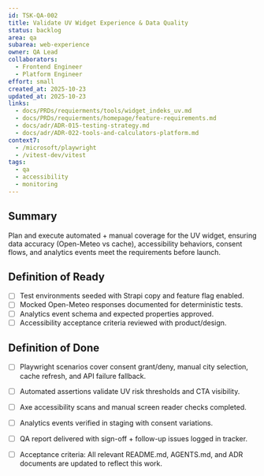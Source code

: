 ```yaml
---
id: TSK-QA-002
title: Validate UV Widget Experience & Data Quality
status: backlog
area: qa
subarea: web-experience
owner: QA Lead
collaborators:
  - Frontend Engineer
  - Platform Engineer
effort: small
created_at: 2025-10-23
updated_at: 2025-10-23
links:
  - docs/PRDs/requierments/tools/widget_indeks_uv.md
  - docs/PRDs/requierments/homepage/feature-requirements.md
  - docs/adr/ADR-015-testing-strategy.md
  - docs/adr/ADR-022-tools-and-calculators-platform.md
context7:
  - /microsoft/playwright
  - /vitest-dev/vitest
tags:
  - qa
  - accessibility
  - monitoring
---
```


## Summary
Plan and execute automated + manual coverage for the UV widget, ensuring data accuracy (Open-Meteo vs cache), accessibility behaviors, consent flows, and analytics events meet the requirements before launch.

## Definition of Ready
- [ ] Test environments seeded with Strapi copy and feature flag enabled.
- [ ] Mocked Open-Meteo responses documented for deterministic tests.
- [ ] Analytics event schema and expected properties approved.
- [ ] Accessibility acceptance criteria reviewed with product/design.

## Definition of Done
- [ ] Playwright scenarios cover consent grant/deny, manual city selection, cache refresh, and API failure fallback.
- [ ] Automated assertions validate UV risk thresholds and CTA visibility.
- [ ] Axe accessibility scans and manual screen reader checks completed.
- [ ] Analytics events verified in staging with consent variations.
- [ ] QA report delivered with sign-off + follow-up issues logged in tracker.
- [ ] Acceptance criteria: All relevant README.md, AGENTS.md, and ADR documents are updated to reflect this work.

